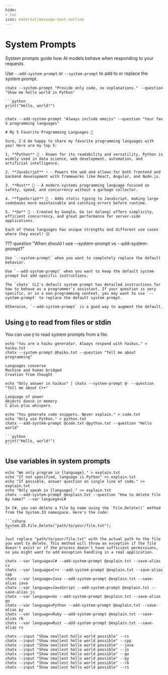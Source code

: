 ```yaml
---
hide:
- toc
icon: material/message-text-outline
---
```


# System Prompts

System prompts guide how AI models behave when responding to your requests.

Use `--add-system-prompt` or `--system-prompt` to add to or replace the system prompt.

``` { .bash .cli-command title="Replace the default system prompt" }
chatx --system-prompt "Provide only code, no explanations." --question "Show me hello world in Python"
```

```` { .plaintext .cli-output }
```python
print("Hello, world!")
```
````

``` { .bash .cli-command title="Add to the default system prompt" }
chatx --add-system-prompt "Always include emojis" --question "Your fav 5 programming languages"
```

``` { .plaintext .cli-output }
# My 5 Favorite Programming Languages 🌟

Sure, I'd be happy to share my favorite programming languages with you! Here are my top 5:

1. **Python** 🐍 - Known for its readability and versatility, Python is widely used in data science, web development, automation, and artificial intelligence.

2. **JavaScript** ⚡ - Powers the web and allows for both frontend and backend development with frameworks like React, Angular, and Node.js.

3. **Rust** 🦀 - A modern systems programming language focused on safety, speed, and concurrency without a garbage collector.        

4. **TypeScript** 📝 - Adds static typing to JavaScript, making large codebases more maintainable and catching errors before runtime.

5. **Go** 🐹 - Created by Google, Go (or Golang) offers simplicity, efficient concurrency, and great performance for server-side applications.

Each of these languages has unique strengths and different use cases where they excel! 😊
```

??? question "When should I use --system-prompt vs --add-system-prompt?"

    Use `--system-prompt` when you want to completely replace the default behavior.
    
    Use `--add-system-prompt` when you want to keep the default system prompt but add specific instructions.

    The `chatx` CLI's default system prompt has detailed instructions for how to behave as a programmer's assistant. If your question is very specific, or in a non-programming context, you may want to use `--system-prompt` to replace the default system prompt.

    Otherwise, `--add-system-prompt` is a good way to augment the default.

## Using `@` to read from files or stdin

You can use `@` to read system prompts from a file.

``` { .bash .cli-command title="Input prompt from a file" }
echo "You are a haiku generator. Always respond with haikus." > haiku.txt
chatx --system-prompt @haiku.txt --question "Tell me about programming"
```

``` { .plaintext .cli-output }
Languages converse
Machine and human bridged
Creation from thought
```

``` { .bash .cli-command title="Use stdin to read system prompts" }
echo "Only answer in haikus" | chatx --system-prompt @- --question "Tell me about C++"
```

``` { .plaintext .cli-output }
Language of power  
Objects dance in memory
C plus plus whispers
```

``` { .bash .cli-command title="Augment system prompt with multiple files" }
echo "You generate code snippets. Never explain." > code.txt
echo "Only use Python." > python.txt
chatx --add-system-prompt @code.txt @python.txt --question "Hello world"
```

```` { .plaintext .cli-output }
```python
print("Hello, world!")
```
````

## Use variables in system prompts

``` { .bash .cli-command title="Use variables in system prompts" }
echo "We only program in {language}." > explain.txt
echo "If not specified, language is Python" >> explain.txt
echo "If possible, answer question on single line of code." >> explain.txt
echo "Only speak in {language}." >> explain.txt
chatx --add-system-prompt @explain.txt --question "How to delete file by name?" --var language=C#
```

```` { .plaintext .cli-output }
In C#, you can delete a file by name using the `File.Delete()` method from the System.IO namespace. Here's the code:

```csharp
System.IO.File.Delete("path/to/your/file.txt");
```

Just replace "path/to/your/file.txt" with the actual path to the file you want to delete. This method will throw an exception if the file doesn't exist or if the process doesn't have sufficient permissions, so you might want to add exception handling in a real application.
````

``` { .bash .cli-command title="Create aliases for easier use" }
chatx --var language=C# --add-system-prompt @explain.txt --save-alias cs
chatx --var language=C++ --add-system-prompt @explain.txt --save-alias cpp
chatx --var language=Java --add-system-prompt @explain.txt --save-alias java
chatx --var language=JavaScript --add-system-prompt @explain.txt --save-alias js
chatx --var language=Go --add-system-prompt @explain.txt --save-alias go
chatx --var language=Python --add-system-prompt @explain.txt --save-alias py
chatx --var language=Ruby --add-system-prompt @explain.txt --save-alias rb
chatx --var language=Rust --add-system-prompt @explain.txt --save-alias rs
```

``` { .bash .cli-command title="Use the aliases" }
chatx --input "Show smallest hello world possible" --cs
chatx --input "Show smallest hello world possible" --cpp
chatx --input "Show smallest hello world possible" --java
chatx --input "Show smallest hello world possible" --js
chatx --input "Show smallest hello world possible" --go
chatx --input "Show smallest hello world possible" --py
chatx --input "Show smallest hello world possible" --rb
chatx --input "Show smallest hello world possible" --rs
```
